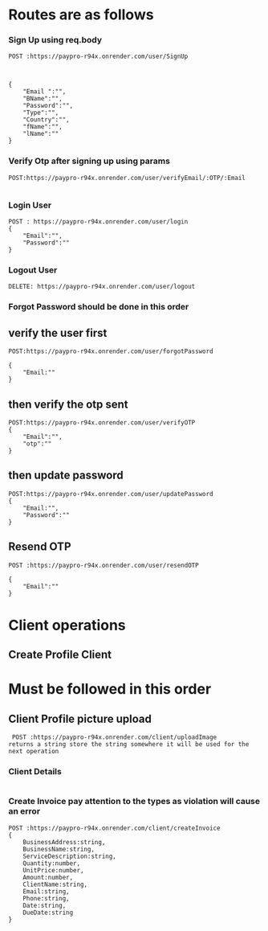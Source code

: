 # Routes are as follows

### Sign Up using req.body
```
POST :https://paypro-r94x.onrender.com/user/SignUp



{
    "Email ":"",
    "BName":"",
    "Password":"",
    "Type":"",
    "Country":"",
    "fName":"",
    "lName":""
}

```

### Verify Otp after signing up using params

```
POST:https://paypro-r94x.onrender.com/user/verifyEmail/:OTP/:Email


```


### Login User

```
POST : https://paypro-r94x.onrender.com/user/login
{
    "Email":"",
    "Password":""
}

```



### Logout User

```
DELETE: https://paypro-r94x.onrender.com/user/logout

```

### Forgot Password should be done in this order

## verify the user first
```
POST:https://paypro-r94x.onrender.com/user/forgotPassword

{
    "Email:""
}
```

## then verify the otp sent
```
POST:https://paypro-r94x.onrender.com/user/verifyOTP
{
    "Email":"",
    "otp":""
}
```
## then update password
```
POST:https://paypro-r94x.onrender.com/user/updatePassword
{
    "Email:"",
    "Password":""
}

```





## Resend OTP
```
POST :https://paypro-r94x.onrender.com/user/resendOTP

{
    "Email":""
}
```

# Client operations

## Create Profile Client
# Must be followed in this order

## Client Profile picture upload 

```
 POST :https://paypro-r94x.onrender.com/client/uploadImage
returns a string store the string somewhere it will be used for the next operation

```

### Client Details 
```

```

### Create Invoice pay attention to the types as violation will cause an error

```
POST :https://paypro-r94x.onrender.com/client/createInvoice
{
    BusinessAddress:string,
    BusinessName:string,
    ServiceDescription:string,
    Quantity:number,
    UnitPrice:number,
    Amount:number,
    ClientName:string,
    Email:string,
    Phone:string,
    Date:string,
    DueDate:string
}
```

